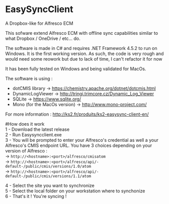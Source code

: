 # EasySyncClient
A Dropbox-like for Alfresco ECM

This sofware extend Alfresco ECM with offline sync capabilities similar to what Dropbox / OneDrive / etc... do.

The software is made in C# and requires .NET Framework 4.5.2 to run on Windows.
It is the first working version. As such, the code is very rough and would need some reowork but due to lack of time, I can't refactor it for now

It has been fully tested on Windows and being validated for MacOs.

The software is using :
  - dotCMIS library -> https://chemistry.apache.org/dotnet/dotcmis.html
  - DynamicLogViewer -> http://tringi.trimcore.cz/Dynamic_Log_Viewer
  - SQLite -> https://www.sqlite.org/
  - Mono (for the MacOs version) -> http://www.mono-project.com/

For more information : http://ks2.fr/produits/ks2-easysync-client-en/

#How does it work<br/>
1 - Download the latest release<br/>
2 - Run Easysyncclient.exe<br/>
3 - You will be prompted to enter your Alfresco's credential as well a your Alfresco's CMIS endpoint URL. You have 3 choices depending on your version of Alfresco :<br/>
	-> `http://<hostname>:<port>/alfresco/cmisatom`<br/>
	-> `http://<hostname>:<port>/alfresco/api/-default-/public/cmis/versions/1.0/atom`<br/>
	-> `http://<hostname>:<port>/alfresco/api/-default-/public/cmis/versions/1.1/atom`<br/>

4 - Select the site you want to synchronize<br/>
5 - Select the local folder on your workstation where to synchonize<br/>
6 - That's it ! You're syncing !

